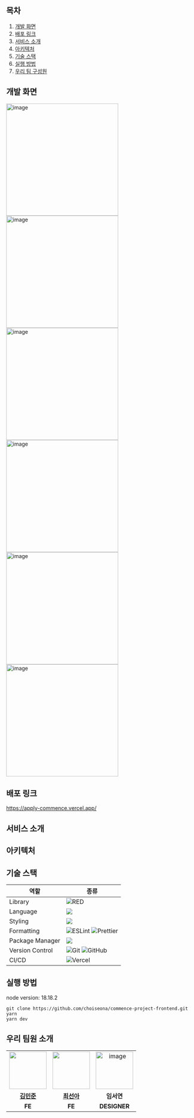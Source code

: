 ## 목차
1. [개발 화면](#개발-화면)
2. [배포 링크](#배포-링크)
3. [서비스 소개](#서비스-소개)
4. [아키텍처](#아키텍처)
5. [기술 스택](#기술-스택)
6. [실행 방법](#실행-방법)
7. [우리 팀 구성원](#우리-팀원-소개)

## 개발 화면
  <img width="300" alt="image" src="https://github.com/choiseona/commence-project-frontend/assets/52223965/21433c22-577f-4614-8971-fb4981607d4e">
  <img width="300" alt="image" src="https://github.com/choiseona/commence-project-frontend/assets/52223965/9aeceba9-c58b-4db2-adda-c970e104133f">
  <img width="300" alt="image" src="https://github.com/choiseona/commence-project-frontend/assets/52223965/17be1804-edd6-4229-b0dd-d2a607c2a2eb">
  <img width="300" alt="image" src="https://github.com/choiseona/commence-project-frontend/assets/52223965/94af39a0-57a9-45fe-8bd2-a3a5abae4703">
  <img width="300" alt="image" src="https://github.com/choiseona/commence-project-frontend/assets/52223965/c62e7832-20f2-4658-8d8b-26adfdc71bc0">
  <img width="300" alt="image" src="https://github.com/choiseona/commence-project-frontend/assets/52223965/ddbc71f4-2701-4a53-86b6-7e064b5195b0">

## 배포 링크
https://apply-commence.vercel.app/

## 서비스 소개

## 아키텍처

## 기술 스택
|역할|종류|
|-|-|
|Library|<img alt="RED" src ="https://img.shields.io/badge/REACT-61DAFB.svg?&style=for-the-badge&logo=React&logoColor=white"/> 
|Language|<img src="https://img.shields.io/badge/typescript -3178C6?style=for-the-badge&logo=typescript&logoColor=white">
|Styling|<img src="https://img.shields.io/badge/tailwind css-06B6D4?style=for-the-badge&logo=tailwind css&logoColor=white">|
|Formatting|![ESLint](https://img.shields.io/badge/ESLint-4B3263?style=for-the-badge&logo=eslint&logoColor=white) ![Prettier](https://img.shields.io/badge/Prettier-F7B93E?style=for-the-badge&logo=prettier&logoColor=white)|
|Package Manager|<img src="https://img.shields.io/badge/yarn-2C8EBB?style=for-the-badge&logo=yarn&logoColor=white">|                                         
|Version Control|![Git](https://img.shields.io/badge/git-%23F05033.svg?style=for-the-badge&logo=git&logoColor=white) ![GitHub](https://img.shields.io/badge/github-%23121011.svg?style=for-the-badge&logo=github&logoColor=white) |
|CI/CD|![Vercel](https://img.shields.io/badge/vercel-2088FF?style=for-the-badge&logo={githubactions}&logoColor={white}) 

## 실행 방법
node version: 18.18.2
```
git clone https://github.com/choiseona/commence-project-frontend.git
yarn
yarn dev
```

## 우리 팀원 소개
<table align="center">
<tbody>
<tr>
<td align="center"><a href="https://github.com/sockki"><img src="https://avatars.githubusercontent.com/sockki" width="100px;" alt=""/></td>
<td align="center"><a href="https://github.com/choiseona"><img src="https://avatars.githubusercontent.com/choiseona" width="100px;" alt=""/></td>
<td align="center"><img src="https://github.com/choiseona/commence-project-frontend/assets/52223965/babb9f73-4664-482e-90d3-98bc8f582556" width="100px" alt="image"  >
</td>
<tr/>
<tr>
<td align="center"><a href="https://github.com/sockki"><b>김민준</b></a></td>
<td align="center"><a href="https://github.com/choiseona"><b>최선아</b></a></td>
<td align="center"><b>임서연</b></a></td>
</tr>
<tr>
<td align="center"><b>FE</b></a></td>
<td align="center"><b>FE</b></a></td>
<td align="center"><b>DESIGNER</b></a></td>
</tr>
</tbody>
</table>
